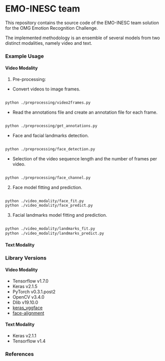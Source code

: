 # EMO-INESC team 
This repository contains the source code of the EMO-INESC team solution for the OMG Emotion Recognition Challenge.

The implemented methodology is an ensemble of several models from two distinct modalities, namely video and text.


### Example Usage
#### Video Modality

1. Pre-processing:

- Convert videos to image frames.
~~~bash

python ./preprocessing/video2frames.py

~~~

- Read the annotations file and create an annotation file for each frame.
~~~bash

python ./preprocessing/get_annotations.py

~~~

- Face and facial landmarks detection.
~~~bash

python ./preprocessing/face_detection.py

~~~

- Selection of the video sequence length and the number of frames per video.
~~~bash

python ./preprocessing/face_channel.py

~~~


2. Face model fitting and prediction.
~~~bash

python ./video_modality/face_fit.py
python ./video_modality/face_predict.py

~~~


3. Facial landmarks model fitting and prediction.
~~~bash

python ./video_modality/landmarks_fit.py
python ./video_modality/landmarks_predict.py

~~~


#### Text Modality




### Library Versions
#### Video Modality
- Tensorflow v1.7.0
- Keras v2.1.5
- PyTorch v0.3.1.post2
- OpenCV v3.4.0
- Dlib v19.10.0
- [keras_vggface](https://github.com/rcmalli/keras-vggface)
- [face-alignment](https://github.com/1adrianb/face-alignment)

#### Text Modality
- Keras v2.1.1
- Tensorflow v1.4

### References
